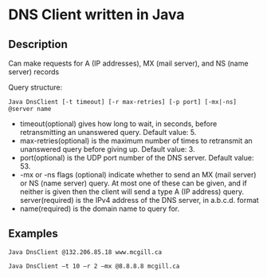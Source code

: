# DNS Client written in Java

## Description
Can make requests for A (IP addresses), MX (mail server), and NS (name server) records

Query structure:

`Java DnsClient [-t timeout] [-r max-retries] [-p port] [-mx|-ns] @server name`

- timeout(optional) gives how long to wait, in seconds, before retransmitting an unanswered query. Default value: 5.
- max-retries(optional) is the maximum number of times to retransmit an unanswered query before giving up. Default value: 3.
- port(optional) is the UDP port number of the DNS server. Default value: 53.
- -mx or -ns flags (optional) indicate whether to send an MX (mail server) or NS (name server) query. At most one of these can be given, and if neither is given then the client will send a type A (IP address) query.
 server(required) is the IPv4 address of the DNS server, in a.b.c.d. format
- name(required) is the domain name to query for.


## Examples

`Java DnsClient @132.206.85.18 www.mcgill.ca`

`Java DnsClient –t 10 –r 2 –mx @8.8.8.8 mcgill.ca`
